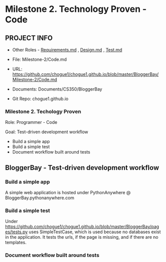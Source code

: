 # Milestone 2. Technology Proven - Code

## PROJECT INFO

* Other Roles - [Requirements.md](Requirements.md)
, [Design.md](Design.md)
, [Test.md](Test.md)

* File: Milestone-2/Code.md

* URL: https://github.com/chogue1/chogue1.github.io/blob/master/BloggerBay/Milestone-2/Code.md

* Documents: Documents/CS350/BloggerBay

* Git Repo: chogue1.github.io

### Milestone 2. Techology Proven
Role: Programmer - Code

Goal: Test-driven development workflow

* Build a simple app
* Build a simple test
* Document workflow built around tests

## BloggerBay - Test-driven development workflow

### Build a simple app
A simple web application is hosted under PythonAnywhere @ BloggerBay.pythonanywhere.com

### Build a simple test
Under https://github.com/chogue1/chogue1.github.io/blob/master/BloggerBay/pages/tests.py uses 
SimpleTestCase, which is used because no databases exist in the application. It tests the urls,
if the page is missing, and if there are no templates.

### Document workflow built around tests
[//]: <> (coming soon)